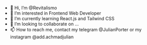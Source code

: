- 👋 Hi, I’m @Revitalismo
- 👀 I’m interested in Frontend Web Developer
- 🌱 I’m currently learning React.js and Tailwind CSS
- 💞️ I’m looking to collaborate on ...
- 📫 How to reach me, contact my telegram @JulianPorter or my instagram @add.achmadjulian

<!---
Revitalismo/Revitalismo is a ✨ special ✨ repository because its `README.md` (this file) appears on your GitHub profile.
You can click the Preview link to take a look at your changes.
--->
